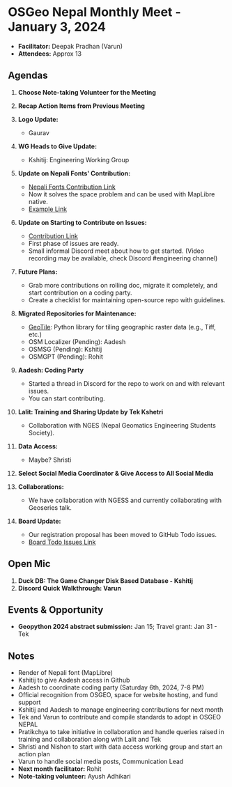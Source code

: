 # OSGeo Nepal Monthly Meet - January 3, 2024

- **Facilitator:** Deepak Pradhan (Varun)
- **Attendees:** Approx 13

## Agendas

1. **Choose Note-taking Volunteer for the Meeting**
   
2. **Recap Action Items from Previous Meeting**

3. **Logo Update:**
   - Gaurav

4. **WG Heads to Give Update:**
   - Kshitij: Engineering Working Group 

5. **Update on Nepali Fonts' Contribution:**
   - [Nepali Fonts Contribution Link](https://github.com/wipfli/maplibre-precomposed-i18n/)
   - Now it solves the space problem and can be used with MapLibre native.
   - [Example Link](https://wipfli.github.io/maplibre-precomposed-i18n/examples/global/#map=11.92/27.70187/85.25517&language=ne)

6. **Update on Starting to Contribute on Issues:**
   - [Contribution Link](https://github.com/osgeonepal/RollingConvo)
   - First phase of issues are ready.
   - Small informal Discord meet about how to get started. (Video recording may be available, check Discord #engineering channel)

7. **Future Plans:**
   - Grab more contributions on rolling doc, migrate it completely, and start contribution on a coding party.
   - Create a checklist for maintaining open-source repo with guidelines.

8. **Migrated Repositories for Maintenance:**
   - [GeoTile](https://github.com/osgeonepal/raster-tile-server): Python library for tiling geographic raster data (e.g., Tiff, etc.)
   - OSM Localizer (Pending): Aadesh
   - OSMSG (Pending): Kshitij
   - OSMGPT (Pending): Rohit

9. **Aadesh: Coding Party**
   - Started a thread in Discord for the repo to work on and with relevant issues.
   - You can start contributing.

10. **Lalit: Training and Sharing Update by Tek Kshetri**
    - Collaboration with NGES (Nepal Geomatics Engineering Students Society).
    
11. **Data Access:**
    - Maybe? Shristi
    
12. **Select Social Media Coordinator & Give Access to All Social Media**
    
13. **Collaborations:**
    - We have collaboration with NGESS and currently collaborating with Geoseries talk.
    
14. **Board Update:**
    - Our registration proposal has been moved to GitHub Todo issues.
    - [Board Todo Issues Link](https://git.osgeo.org/gitea/osgeo/todo/issues/162)

## Open Mic

1. **Duck DB: The Game Changer Disk Based Database - Kshitij**
2. **Discord Quick Walkthrough: Varun**

## Events & Opportunity

- **Geopython 2024 abstract submission:** Jan 15; Travel grant: Jan 31 - Tek

## Notes

- Render of Nepali font (MapLibre)
- Kshitij to give Aadesh access in Github
- Aadesh to coordinate coding party (Saturday 6th, 2024, 7-8 PM)
- Official recognition from OSGEO, space for website hosting, and fund support
- Kshitij and Aadesh to manage engineering contributions for next month
- Tek and Varun to contribute and compile standards to adopt in OSGEO NEPAL
- Pratikchya to take initiative in collaboration and handle queries raised in training and collaboration along with 
  Lalit and Tek
- Shristi and Nishon to start with data access working group and start an action plan
- Varun to handle social media posts, Communication Lead
- **Next month facilitator:** Rohit
- **Note-taking volunteer:** Ayush Adhikari
